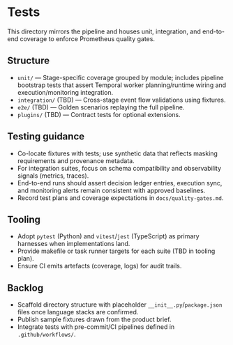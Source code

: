 # Tests

This directory mirrors the pipeline and houses unit, integration, and
end-to-end coverage to enforce Prometheus quality gates.

## Structure

- `unit/` — Stage-specific coverage grouped by module; includes pipeline
  bootstrap tests that assert Temporal worker planning/runtime wiring and
  execution/monitoring integration.
- `integration/` (TBD) — Cross-stage event flow validations using fixtures.
- `e2e/` (TBD) — Golden scenarios replaying the full pipeline.
- `plugins/` (TBD) — Contract tests for optional extensions.

## Testing guidance

- Co-locate fixtures with tests; use synthetic data that reflects masking
  requirements and provenance metadata.
- For integration suites, focus on schema compatibility and observability
  signals (metrics, traces).
- End-to-end runs should assert decision ledger entries, execution sync, and
  monitoring alerts remain consistent with approved baselines.
- Record test plans and coverage expectations in `docs/quality-gates.md`.

## Tooling

- Adopt `pytest` (Python) and `vitest`/`jest` (TypeScript) as primary harnesses
  when implementations land.
- Provide makefile or task runner targets for each suite (TBD in tooling plan).
- Ensure CI emits artefacts (coverage, logs) for audit trails.

## Backlog

- Scaffold directory structure with placeholder `__init__.py`/`package.json`
  files once language stacks are confirmed.
- Publish sample fixtures drawn from the product brief.
- Integrate tests with pre-commit/CI pipelines defined in `.github/workflows/`.
